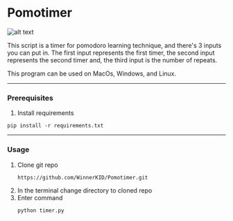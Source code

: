 # Pomotimer
![alt text](https://media.discordapp.net/attachments/786338302583767043/1136876340998570034/image.png)

<p>This script is a timer for pomodoro learning technique, and there's 3 inputs you can put in. The first input represents the first timer, the second input represents the second timer and, the third input is the number of repeats.</p>
<b></b>
<p>This program can be used on MacOs, Windows, and Linux.</p>

---

### Prerequisites
1. Install requirements
```
pip install -r requirements.txt
```
---
### Usage
1. Clone git repo
   ```
   https://github.com/WinnerKID/Pomotimer.git
   ```
3. In the terminal change directory to cloned repo
4. Enter command
   ```
   python timer.py
   ```




